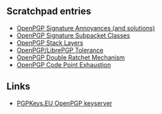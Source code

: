 
Scratchpad entries
------------------

* [OpenPGP Signature Annoyances (and solutions)](signatures.html)
* [OpenPGP Signature Subpacket Classes](subpacket-classes.html)
* [OpenPGP Stack Layers](stack-layers.html)
* [OpenPGP/LibrePGP Tolerance](tolerance.html)
* [OpenPGP Double Ratchet Mechanism](ratchet.html)
* [OpenPGP Code Point Exhaustion](code-point-exhaustion.html)

Links
-----

* [PGPKeys.EU OpenPGP keyserver](https://pgpkeys.eu/)
